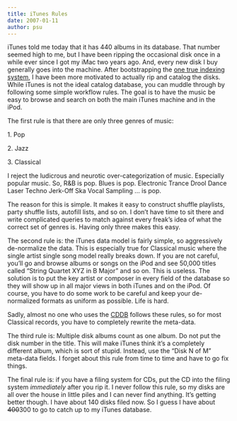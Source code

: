 ```yaml
---
title: iTunes Rules
date: 2007-01-11
author: psu
---
```


<p>iTunes told me today that it has 440 albums in its database. That number seemed high to me, but I have been ripping the occasional disk once in a while ever since I got my iMac two years ago. And, every new disk I buy generally goes into the machine. After bootstrapping the <a href="http://mutable-states.com/the-one-true-index.html">one true indexing system</a>, I have been more motivated to actually rip and catalog the disks. While iTunes is not the ideal catalog database, you can muddle through by following some simple workflow rules. The goal is to have the music be easy to browse and search on both the main iTunes machine and in the iPod.<br />
<span id="more-747"></span><a></a></p>
<p>The first rule is that there are only three genres of music:</p>
<p>1. Pop</p>
<p>2. Jazz</p>
<p>3. Classical</p>
<p>I reject the ludicrous and neurotic over-categorization of music. Especially popular music. So, R&#038;B is pop. Blues is pop. Electronic Trance Drool Dance Laser Techno Jerk-Off Ska Vocal Sampling &#8230; is pop.</p>
<p>The reason for this is simple. It makes it easy to construct shuffle playlists, party shuffle lists, autofill lists, and so on. I don&#8217;t have time to sit there and write complicated queries to match against every freak&#8217;s idea of what the correct set of genres is. Having only three makes this easy.</p>
<p>The second rule is: the iTunes data model is fairly simple, so aggressively de-normalize the data. This is especially true for Classical music where the single artist single song model really breaks down. If you are not careful, you&#8217;ll go and browse albums or songs on the iPod and see 50,000 titles called &#8220;String Quartet XYZ in B Major&#8221; and so on. This is useless. The solution is to put the key artist or composer in every field of the database so they will show up in all major views in both iTunes and on the iPod. Of course, you have to do some work to be careful and keep your de-normalized formats as uniform as possible. Life is hard.</p>
<p>Sadly, almost no one who uses the <a href="http://www.tleaves.com/weblog/archives/000296.html">CDDB</a> follows these rules, so for most Classical records, you have to completely rewrite the meta-data.</p>
<p>The third rule is: Multiple disk albums count as one album. Do not put the disk number in the title. This will make iTunes think it&#8217;s a completely different album, which is sort of stupid.  Instead, use the &#8220;Disk N of M&#8221; meta-data fields. I forget about this rule from time to time and have to go fix things.</p>
<p>The final rule is: if you have a filing system for CDs, put the CD into the filing system <em>immediately</em> after you rip it. I never follow this rule, so my disks are all over the house in little piles and I can never find anything. It&#8217;s getting better though. I have about 140 disks filed now. So I guess I have about <strike>400</strike>300 to go to catch up to my iTunes database.</p>
